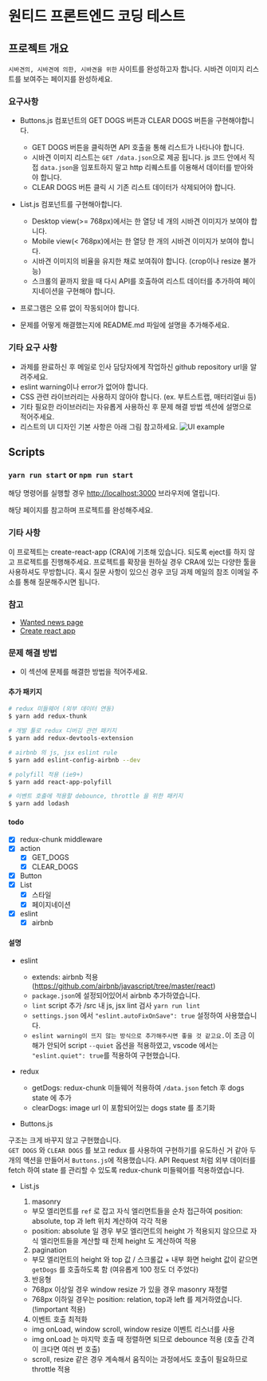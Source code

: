 # 원티드 프론트엔드 코딩 테스트

## 프로젝트 개요

`시바견의, 시바견에 의한, 시바견을 위한` 사이트를 완성하고자 합니다.
시바견 이미지 리스트를 보여주는 페이지를 완성하세요.

### 요구사항

- Buttons.js 컴포넌트의 GET DOGS 버튼과 CLEAR DOGS 버튼을 구현해야합니다.

  - GET DOGS 버튼을 클릭하면 API 호출을 통해 리스트가 나타나야 합니다.
  - 시바견 이미지 리스트는 `GET /data.json`으로 제공 됩니다. js 코드 안에서 직접 `data.json`을 임포트하지 말고 http 리퀘스트를 이용해서 데이터를 받아와야 합니다.
  - CLEAR DOGS 버튼 클릭 시 기존 리스트 데이터가 삭제되어야 합니다.

- List.js 컴포넌트를 구현해아합니다.

  - Desktop view(>= 768px)에서는 한 열당 네 개의 시바견 이미지가 보여야 합니다.
  - Mobile view(< 768px)에서는 한 열당 한 개의 시바견 이미지가 보여야 합니다.
  - 시바견 이미지의 비율을 유지한 채로 보여줘야 합니다. (crop이나 resize 불가능)
  - 스크롤의 끝까지 왔을 때 다시 API를 호출하여 리스트 데이터를 추가하여 페이지네이션을 구현해야 합니다.

- 프로그램은 오류 없이 작동되어야 합니다.
- 문제를 어떻게 해결했는지에 README.md 파일에 설명을 추가해주세요.

### 기타 요구 사항

- 과제를 완료하신 후 메일로 인사 담당자에게 작업하신 github repository url을 알려주세요.
- eslint warning이나 error가 없어야 합니다.
- CSS 관련 라이브러리는 사용하지 않아야 합니다. (ex. 부트스트랩, 매터리얼ui 등)
- 기타 필요한 라이브러리는 자유롭게 사용하신 후 문제 해결 방법 섹션에 설명으로 적어주세요.
- 리스트의 UI 디자인 기본 사항은 아래 그림 참고하세요.
  ![UI example](https://s3.ap-northeast-2.amazonaws.com/wanted-public/sample.jpg)

## Scripts

### `yarn run start` or `npm run start`

해당 명령어를 실행할 경우 [http://localhost:3000](http://localhost:3000) 브라우저에 열립니다.

해당 페이지를 참고하며 프로젝트를 완성해주세요.

### 기타 사항

이 프로젝트는 create-react-app (CRA)에 기초해 있습니다. 되도록 eject를 하지 않고 프로젝트를 진행해주세요.
프로젝트를 확장을 원하실 경우 CRA에 있는 다양한 툴을 사용하셔도 무방합니다.
혹시 질문 사항이 있으신 경우 코딩 과제 메일의 참조 이메일 주소를 통해 질문해주시면 됩니다.

### 참고

- [Wanted news page](https://www.wanted.co.kr/news)
- [Create react app](https://facebook.github.io/create-react-app/)

### 문제 해결 방법

- 이 섹션에 문제를 해결한 방법을 적어주세요.

#### 추가 패키지

```bash
# redux 미들웨어 (외부 데이터 연동)
$ yarn add redux-thunk

# 개발 툴로 redux 디버깅 관련 패키지
$ yarn add redux-devtools-extension

# airbnb 의 js, jsx eslint rule
$ yarn add eslint-config-airbnb --dev

# polyfill 적용 (ie9+)
$ yarn add react-app-polyfill

# 이벤트 호출에 적용할 debounce, throttle 을 위한 패키지
$ yarn add lodash
```

#### todo

- [x] redux-chunk middleware
- [x] action
  - [x] GET_DOGS
  - [x] CLEAR_DOGS
- [x] Button
- [x] List
  - [x] 스타일
  - [x] 페이지네이션
- [x] eslint
  - [x] airbnb

#### 설명

- eslint

  - extends: airbnb 적용 (https://github.com/airbnb/javascript/tree/master/react)
  - `package.json`에 설정되어있어서 airbnb 추가하였습니다.
  - `lint` script 추가 /src 내 js, jsx lint 검사 `yarn run lint`
  - `settings.json` 에서 `"eslint.autoFixOnSave": true` 설정하여 사용했습니다.
  - `eslint warning이 뜨지 않는 방식으로 추가해주시면 좋을 것 같고요.`이 조금 이해가 안되어 script `--quiet` 옵션을 적용하였고, vscode 에서는 `"eslint.quiet": true`를 적용하여 구현했습니다.

- redux

  - getDogs: redux-chunk 미들웨어 적용하여 `/data.json` fetch 후 dogs state 에 추가
  - clearDogs: image url 이 포함되어있는 dogs state 를 초기화

- Buttons.js

구조는 크게 바꾸지 않고 구현했습니다.  
`GET DOGS` 와 `CLEAR DOGS` 를 보고 redux 를 사용하여 구현하기를 유도하신 거 같아 두 개의 액션을 만들어서 `Buttons.js`에 적용했습니다. API Request 처럼 외부 데이터를 fetch 하여 state 를 관리할 수 있도록 redux-chunk 미들웨어를 적용하였습니다.

- List.js

  1. masonry

  - 부모 엘리먼트를 `ref` 로 잡고 자식 엘리먼트들을 순차 접근하여 position: absolute, top 과 left 위치 계산하여 각각 적용
  - position: absolute 일 경우 부모 엘리먼트의 height 가 적용되지 않으므로 자식 엘리먼트들을 계산할 때 전체 height 도 계산하여 적용

  2. pagination

  - 부모 엘리먼트의 height 와 top 값 / 스크롤값 + 내부 화면 height 값이 같으면 `getDogs` 를 호출하도록 함 (여유롭게 100 정도 더 주었다)

  3. 반응형

  - 768px 이상일 경우 window resize 가 있을 경우 masonry 재정렬
  - 768px 이하일 경우는 position: relation, top과 left 를 제거하였습니다. (!important 적용)

  4. 이벤트 호출 최적화

  - img onLoad, window scroll, window resize 이벤트 리스너를 사용
  - img onLoad 는 마지막 호출 때 정렬하면 되므로 debounce 적용 (호출 간격이 크다면 여러 번 호출)
  - scroll, resize 같은 경우 계속해서 움직이는 과정에서도 호출이 필요하므로 throttle 적용
